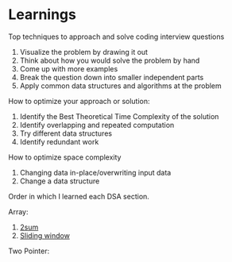 # Learnings

Top techniques to approach and solve coding interview questions

1. Visualize the problem by drawing it out
2. Think about how you would solve the problem by hand
3. Come up with more examples
4. Break the question down into smaller independent parts
5. Apply common data structures and algorithms at the problem

How to optimize your approach or solution:

1. Identify the Best Theoretical Time Complexity of the solution
2. Identify overlapping and repeated computation
3. Try different data structures
4. Identify redundant work

How to optimize space complexity

1. Changing data in-place/overwriting input data
2. Change a data structure

Order in which I learned each DSA section.

Array:

1. [2sum](./Array/2sum.py)
2. [Sliding window](./Array/sliding_window.py)

Two Pointer:

